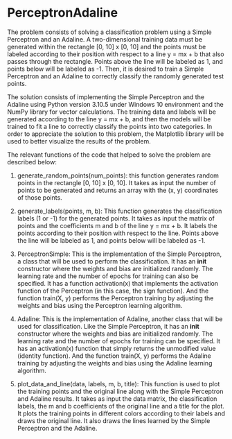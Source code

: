 # PerceptronAdaline

The problem consists of solving a classification problem using a Simple Perceptron and an Adaline. A two-dimensional training data must be generated within the rectangle [0, 10] x [0, 10] and the points must be labeled according to their position with respect to a line y = mx + b that also passes through the rectangle. Points above the line will be labeled as 1, and points below will be labeled as -1. Then, it is desired to train a Simple Perceptron and an Adaline to correctly classify the randomly generated test points.

The solution consists of implementing the Simple Perceptron and the Adaline using Python version 3.10.5 under Windows 10 environment and the NumPy library for vector calculations. The training data and labels will be generated according to the line y = mx + b, and then the models will be trained to fit a line to correctly classify the points into two categories. In order to appreciate the solution to this problem, the Matplotlib library will be used to better visualize the results of the problem.

The relevant functions of the code that helped to solve the problem are described below:

   1) generate_random_points(num_points): this function generates random points in the rectangle [0, 10] x [0, 10]. It takes as input the number of points to be generated and returns an array with the (x, y) coordinates of those points.

  
   2) generate_labels(points, m, b): This function generates the classification labels (1 or -1) for the generated points. It takes as input the matrix of points and the coefficients m and b of the line y = mx + b. It labels the points according to their position with respect to the line. Points above the line will be labeled as 1, and points below will be labeled as -1.


   3) PerceptronSimple: This is the implementation of the Simple Perceptron, a class that will be used to perform the classification. It has an __init__ constructor where the weights and bias are initialized randomly. The learning rate and the number of epochs for training can also be specified. It has a function activation(x) that implements the activation function of the Perceptron (in this case, the sign function). And the function train(X, y) performs the Perceptron training by adjusting the weights and bias using the Perceptron learning algorithm.


   4) Adaline: This is the implementation of Adaline, another class that will be used for classification. Like the Simple Perceptron, it has an __init__ constructor where the weights and bias are initialized randomly. The learning rate and the number of epochs for training can be specified. It has an activation(x) function that simply returns the unmodified value (identity function). And the function train(X, y) performs the Adaline training by adjusting the weights and bias using the Adaline learning algorithm.


   5) plot_data_and_line(data, labels, m, b, title): This function is used to plot the training points and the original line along with the Simple Perceptron and Adaline results. It takes as input the data matrix, the classification labels, the m and b coefficients of the original line and a title for the plot. It plots the training points in different colors according to their labels and draws the original line. It also draws the lines learned by the Simple Perceptron and the Adaline.



